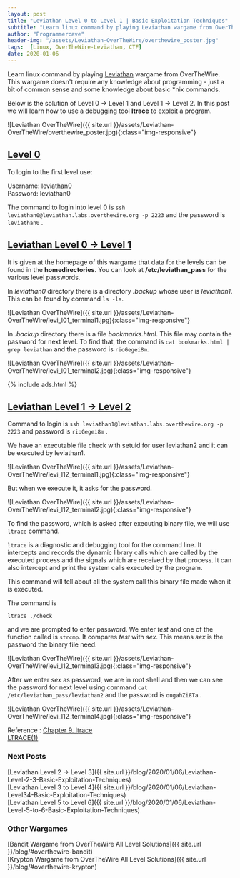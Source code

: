 ```yaml
---
layout: post
title: "Leviathan Level 0 to Level 1 | Basic Exploitation Techniques"
subtitle: "Learn linux command by playing Leviathan wargame from OverTheWire. This wargame doesn't require any knowledge about programming - just a bit of common sense and some knowledge about basic *nix commands. Below is the solution of Level 0 → Level 1 and Level 1 → Level 2. In this post we will learn how to use a debugging tool ltrace to exploit a program."
author: "Programmercave"
header-img: "/assets/Leviathan-OverTheWire/overthewire_poster.jpg"
tags:  [Linux, OverTheWire-Leviathan, CTF]
date: 2020-01-06
---
```


Learn linux command by playing [Leviathan](https://overthewire.org/wargames/leviathan/) wargame from OverTheWire. This wargame doesn't require any knowledge about programming - just a bit of common sense and some knowledge about basic *nix commands.

Below is the solution of Level 0 → Level 1 and Level 1 → Level 2. In this post we will learn how to use a debugging tool **ltrace** to exploit a program.

![Leviathan OverTheWire]({{ site.url }}/assets/Leviathan-OverTheWire/overthewire_poster.jpg){:class="img-responsive"}

## [Level 0](https://overthewire.org/wargames/leviathan/leviathan0.html)

To login to the first level use:

Username: leviathan0<br/>
Password: leviathan0

The command to login into level 0 is `ssh leviathan0@leviathan.labs.overthewire.org -p 2223`
and the password is `leviathan0` .

## [Leviathan Level 0 → Level 1](https://overthewire.org/wargames/leviathan/leviathan1.html)

It is given at the homepage of this wargame that data for the levels can be found in the **homedirectories**. You can look at **/etc/leviathan_pass** for the various level passwords.

In *leviathan0* directory there is a directory *.backup* whose user is *leviathan1*. This can be found by command `ls -la`.

![Leviathan OverTheWire]({{ site.url }}/assets/Leviathan-OverTheWire/levi_l01_terminal1.jpg){:class="img-responsive"}

In *.backup* directory there is a file *bookmarks.html*. This file may contain the password for next level. To find that, the command is `cat bookmarks.html | grep leviathan` and the password is `rioGegei8m`.

![Leviathan OverTheWire]({{ site.url }}/assets/Leviathan-OverTheWire/levi_l01_terminal2.jpg){:class="img-responsive"}


{% include ads.html %}<br/>

## [Leviathan Level 1 → Level 2](https://overthewire.org/wargames/leviathan/leviathan2.html)

Command to login is `ssh leviathan1@leviathan.labs.overthewire.org -p 2223` and password is  `rioGegei8m` .

We have an executable file check with setuid for user leviathan2 and it can be executed by leviathan1. 

![Leviathan OverTheWire]({{ site.url }}/assets/Leviathan-OverTheWire/levi_l12_terminal1.jpg){:class="img-responsive"}

But when we execute it, it asks for the password.

![Leviathan OverTheWire]({{ site.url }}/assets/Leviathan-OverTheWire/levi_l12_terminal2.jpg){:class="img-responsive"}

To find the password, which is asked after executing binary file, we will use `ltrace` command.

`ltrace` is a diagnostic and debugging tool for the command line. It intercepts and records the dynamic library calls which are called by the executed process and the signals which are received by that process.  It can also intercept and print the system calls executed by the program.

This command will tell about all the system call this binary file made when it is executed.

The command is 
```
ltrace ./check
```

 and we are prompted to enter password. We enter *test* and one of the function called is `strcmp`. It compares *test* with *sex*. This means *sex* is the password the binary file need.

![Leviathan OverTheWire]({{ site.url }}/assets/Leviathan-OverTheWire/levi_l12_terminal3.jpg){:class="img-responsive"}

After we enter *sex* as password, we are in root shell and then we can see the password for next level using command `cat /etc/leviathan_pass/leviathan2` and the password is `ougahZi8Ta` .

![Leviathan OverTheWire]({{ site.url }}/assets/Leviathan-OverTheWire/levi_l12_terminal4.jpg){:class="img-responsive"}

Reference : [Chapter 9. ltrace](https://access.redhat.com/documentation/en-us/red_hat_developer_toolset/7/html/user_guide/chap-ltrace)<br/>
[LTRACE(1)](http://man7.org/linux/man-pages/man1/ltrace.1.html)<br/>

### Next Posts
[Leviathan Level 2 → Level 3]({{ site.url }}/blog/2020/01/06/Leviathan-Level-2-3-Basic-Exploitation-Techniques)<br/>
[Leviathan Level 3 to Level 4]({{ site.url }}/blog/2020/01/06/Leviathan-Level34-Basic-Exploitation-Techniques)<br/>
[Leviathan Level 5 to Level 6]({{ site.url }}/blog/2020/01/06/Leviathan-Level-5-to-6-Basic-Exploitation-Techniques)<br/>

### Other Wargames
[Bandit Wargame from OverTheWire All Level Solutions]({{ site.url }}/blog/#overthewire-bandit) <br/>
[Krypton Wargame from OverTheWire All Level Solutions]({{ site.url }}/blog/#overthewire-krypton)<br/>
